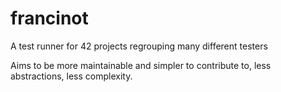 # francinot

A test runner for 42 projects regrouping many different testers

Aims to be more maintainable and simpler to contribute to, less abstractions, less complexity.
